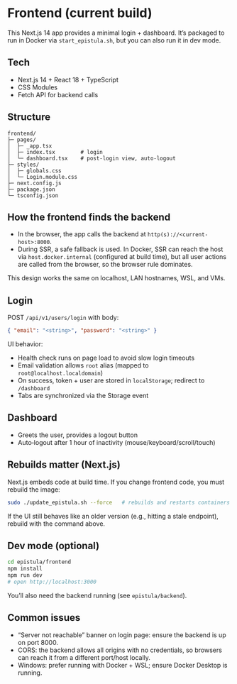 # Frontend (current build)

This Next.js 14 app provides a minimal login + dashboard. It’s packaged to run in Docker via `start_epistula.sh`, but you can also run it in dev mode.

## Tech

- Next.js 14 + React 18 + TypeScript
- CSS Modules
- Fetch API for backend calls

## Structure

```
frontend/
├─ pages/
│  ├─ _app.tsx
│  ├─ index.tsx        # login
│  └─ dashboard.tsx    # post‑login view, auto‑logout
├─ styles/
│  ├─ globals.css
│  └─ Login.module.css
├─ next.config.js
├─ package.json
└─ tsconfig.json
```

## How the frontend finds the backend

- In the browser, the app calls the backend at `http(s)://<current-host>:8000`.
- During SSR, a safe fallback is used. In Docker, SSR can reach the host via `host.docker.internal` (configured at build time), but all user actions are called from the browser, so the browser rule dominates.

This design works the same on localhost, LAN hostnames, WSL, and VMs.

## Login

POST ` /api/v1/users/login ` with body:

```json
{ "email": "<string>", "password": "<string>" }
```

UI behavior:

- Health check runs on page load to avoid slow login timeouts
- Email validation allows `root` alias (mapped to `root@localhost.localdomain`)
- On success, token + user are stored in `localStorage`; redirect to `/dashboard`
- Tabs are synchronized via the Storage event

## Dashboard

- Greets the user, provides a logout button
- Auto‑logout after 1 hour of inactivity (mouse/keyboard/scroll/touch)

## Rebuilds matter (Next.js)

Next.js embeds code at build time. If you change frontend code, you must rebuild the image:

```bash
sudo ./update_epistula.sh --force   # rebuilds and restarts containers
```

If the UI still behaves like an older version (e.g., hitting a stale endpoint), rebuild with the command above.

## Dev mode (optional)

```bash
cd epistula/frontend
npm install
npm run dev
# open http://localhost:3000
```

You’ll also need the backend running (see `epistula/backend`).

## Common issues

- “Server not reachable” banner on login page: ensure the backend is up on port 8000.
- CORS: the backend allows all origins with no credentials, so browsers can reach it from a different port/host locally.
- Windows: prefer running with Docker + WSL; ensure Docker Desktop is running.

